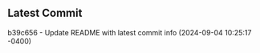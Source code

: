 
## Latest Commit
b39c656 - Update README with latest commit info (2024-09-04 10:25:17 -0400) <Yunxi-Zhou>

